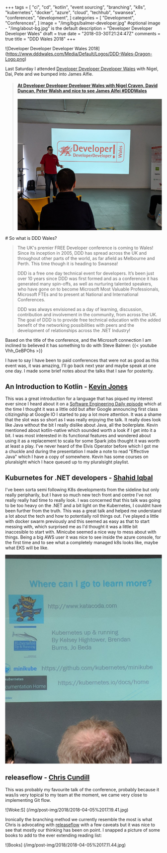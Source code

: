 +++
tags = [
    "ci",
    "cd",
    "kotlin",
    "event sourcing",
    "branching",
    "k8s",
    "kubernetes",
    "docker",
    "azure",
    "cloud",
    "techhub",
    "swansea",
    "conferences",
    "development",
]
categories = [
    "Development",
    "Conferences",
]
image = "/img/bgs/balmer-developer.jpg" #optional image - "/img/about-bg.jpg" is the default
description = "Developer Developer Developer Wales"
draft = true
date = "2018-03-30T21:24:47Z"
comments = true
title = "DDD Wales 2018"
+++

![Developer Developer Developer Wales 2018]
(https://www.dddwales.com/Media/Default/Logos/DDD-Wales-Dragon-Logo.png)

Last Saturday I attended [Developer Developer Developer Wales](https://www.dddwales.com/) with Nigel, Dai, Pete and we bumped into James Alfie. 
<blockquote class="embedly-card"><h4><a href="https://www.linkedin.com/feed/update/urn:li:activity:6383242695481135104">At Developer Developer Developer Wales with Nigel Craven, David Duncan, Peter Walsh  and nice to see James Alfei #DDDWales</a></h4><img src="/img/post-img/dddwales.jpg"></blockquote>
<script async src="//cdn.embedly.com/widgets/platform.js" charset="UTF-8"></script>
# So what is DDD Wales?

>The UK's premier FREE Developer conference is coming to Wales! Since its inception in 2005, DDD has spread across the UK and throughout other parts of the world, as far afield as Melbourne and Perth. This time though it is heading to Swansea!
>
>DDD is a free one day technical event for developers. It’s been just over 10 years since DDD was first formed and as a conference it has generated many spin-offs, as well as nurturing talented speakers, who have gone on to become Microsoft Most Valuable Professionals, Microsoft FTEs and to present at National and International Conferences.
>
>DDD was always envisioned as a day of learning, discussion, contribution and involvement in the community, from across the UK. The goal of DDD is to provide free technical education with the added benefit of the networking possibilities with peers and the development of relationships across the .NET Industry!

Based on the title of the conference, and the Microsoft connection I am inclined to believed it has something to do with Steve Balmer: {{< youtube Vhh_GeBPOhs >}}

I have to say I have been to paid conferences that were not as good as this event was, it was amazing, I'll go back next year and maybe speak at one one day. I made some brief notes about the talks that I saw for posterity.

## An Introduction to Kotlin - [Kevin Jones](https://twitter.com/kevinrjones)

This was a great introduction for a language that has piqued my interest ever since I heard about it on a [Software Engineering Daily episode](https://softwareengineeringdaily.com/2017/01/26/kotlin-with-hadi-hariri/) which at the time I thought it was a little odd but after Google announcing first class citizingship at Google IO I started to pay a lot more attention. It was a shame that the slot was so short as I was really enjoying the talk. It really does look like Java without the bit I really dislike about Java, all the boilerplate. Kevin mentioned about kotlin-native which sounded worth a look if I get into it a bit. I was most interested in its functional features and wondered about using it as a replacement to scala for some Spark jobs thought it was worth at least a play. I've never heard of the Elvis Operator before which I got me a chuckle and during the presentation I made a note to read "Effective Java" which I have a copy of somewhere. Kevin has some courses on pluralsight which I hace queued up to my pluralsight playlist.

## Kuburnetes for .NET developers - [Shahid Iqbal](https://twitter.com/shahiddev)

I've been sorta semi following K8s developments from the sideline but only really peripharily, but I have so much new tech front and centre I've not really really had time to really look. I was concerned that this talk was going to be too heavy on the .NET and a bit light on the Kubernetes, I couldnt have been further from the truth. This was a great talk and helped me understand a lot about the tech and how to potentially roll things out. I've played a little with docker swarm previously and this seemed as easy as that to start messing with, which surprised me as I'd thought it was a little bit inaccesible to start with. Minicube seemed a nice way to mess about with things. Being a big AWS user it was nice to see inside the azure console, for the first time and to see what a completely managed k8s looks like, maybe what EKS will be like.

![more resources](/img/post-img/2018/2018-04-05%2017.12.08.jpg)

## releaseflow - [Chris Cundill](https://twitter.com/chriscundill)

This was probably my favourite talk of the conference, probably because it was/is very topical to my team at the moment, we came very close to implementing Git flow.

![Woke:S]
(/img/post-img/2018/2018-04-05%2017.19.41.jpg)

Ironically the branching method we currently resemble the most is what Chris is advocating with [releaseflow](http://releaseflow.org/) with a few caveats but it was nice to see that mostly our thinking has been on point. I snapped a picture of some books to add to the ever extending reading list:

![Books]
(/img/post-img/2018/2018-04-05%2017.11.44.jpg)
